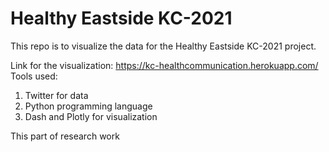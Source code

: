 # Healthy Eastside KC-2021
This repo is to visualize the data for the Healthy Eastside KC-2021 project.

Link for the visualization: https://kc-healthcommunication.herokuapp.com/
Tools used:
1. Twitter for data
2. Python programming language
3. Dash and Plotly for visualization

This part of research work
